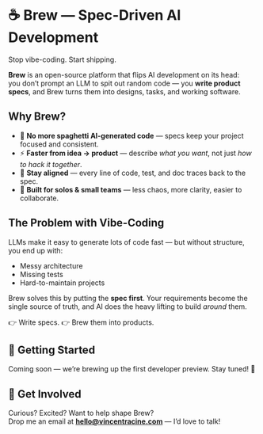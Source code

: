 # ☕️ Brew — Spec-Driven AI Development

Stop vibe-coding. Start shipping.

**Brew** is an open-source platform that flips AI development on its head:  
you don’t prompt an LLM to spit out random code — you **write product specs**, and Brew turns them into designs, tasks, and working software.

## Why Brew?

- 🚫 **No more spaghetti AI-generated code** — specs keep your project focused and consistent.
- ⚡ **Faster from idea → product** — describe _what you want_, not just _how to hack it together_.
- 🧭 **Stay aligned** — every line of code, test, and doc traces back to the spec.
- 🤝 **Built for solos & small teams** — less chaos, more clarity, easier to collaborate.

## The Problem with Vibe-Coding

LLMs make it easy to generate lots of code fast — but without structure, you end up with:

- Messy architecture
- Missing tests
- Hard-to-maintain projects

Brew solves this by putting the **spec first**. Your requirements become the single source of truth, and AI does the heavy lifting to build _around_ them.

👉 Write specs. 👉 Brew them into products.

## 🚀 Getting Started

Coming soon — we’re brewing up the first developer preview. Stay tuned! 🍻

## 💌 Get Involved

Curious? Excited? Want to help shape Brew?  
Drop me an email at **[hello@vincentracine.com](mailto:hello@vincentracine.com)** — I’d love to talk!

